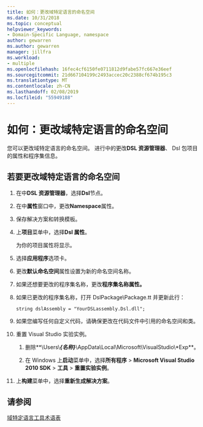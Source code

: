 ```yaml
---
title: 如何：更改域特定语言的命名空间
ms.date: 10/31/2018
ms.topic: conceptual
helpviewer_keywords:
- Domain-Specific Language, namespace
author: gewarren
ms.author: gewarren
manager: jillfra
ms.workload:
- multiple
ms.openlocfilehash: 16fec4cf6150fe0711812d9fabe57fc667e36eef
ms.sourcegitcommit: 21d667104199c2493accec20c2388cf674b195c3
ms.translationtype: MT
ms.contentlocale: zh-CN
ms.lasthandoff: 02/08/2019
ms.locfileid: "55949188"
---
```

# <a name="how-to-change-the-namespace-of-a-domain-specific-language"></a>如何：更改域特定语言的命名空间

您可以更改域特定语言的命名空间。 进行中的更改**DSL 资源管理器**、 Dsl 包项目的属性和程序集信息。

## <a name="to-change-the-namespace-of-a-domain-specific-language"></a>若要更改域特定语言的命名空间

1. 在中**DSL 资源管理器**，选择**Dsl**节点。

2. 在中**属性**窗口中，更改**Namespace**属性。

3. 保存解决方案和转换模板。

4. 上**项目**菜单中，选择**Dsl 属性**。

   为你的项目属性将显示。

5. 选择**应用程序**选项卡。

6. 更改**默认命名空间**属性设置为新的命名空间名称。

7. 如果还想要更改的程序集名称，更改**程序集名称属性。**

8. 如果已更改的程序集名称，打开 DslPackage\Package.tt 并更新此行：

   `string dslAssembly = "YourDSLassembly.Dsl.dll";`

9. 如果您编写任何自定义代码，请确保更改在代码文件中引用的命名空间和类。

10. 重置 Visual Studio 实验实例。

    1. 删除**\Users\\**_{名称}_**\AppData\Local\Microsoft\VisualStudio\\\*Exp**。

    2. 在 Windows 上**启动**菜单中，选择**所有程序** > **Microsoft Visual Studio 2010 SDK** > **工具**  > **重置实验实例**。

11. 上**构建**菜单中，选择**重新生成解决方案**。

## <a name="see-also"></a>请参阅

[域特定语言工具术语表](https://msdn.microsoft.com/ca5e84cb-a315-465c-be24-76aa3df276aa)